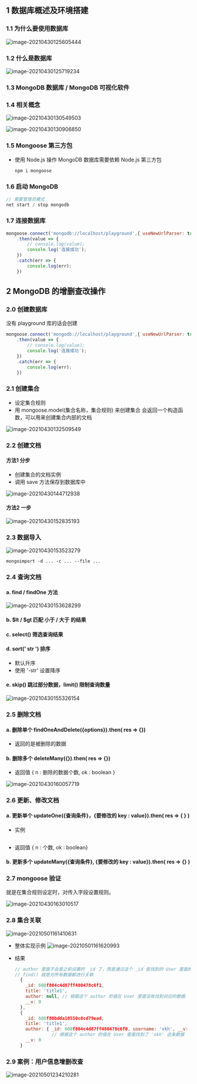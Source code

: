 ## 1 数据库概述及环境搭建

### 1.1 为什么要使用数据库

![image-20210430125605444](MarkDownPictures/image-20210430125605444.png)

### 1.2 什么是数据库 

![image-20210430125719234](MarkDownPictures/image-20210430125719234.png)

### 1.3 MongoDB 数据库 / MongoDB 可视化软件

### 1.4 相关概念

![image-20210430130549503](MarkDownPictures/image-20210430130549503.png)

![image-20210430130906850](MarkDownPictures/image-20210430130906850.png)

### 1.5 Mongoose 第三方包

* 使用 Node.js 操作 MongoDB 数据库需要依赖 Node.js 第三方包

  ```js
  npm i mongoose
  ```

### 1.6 启动 MongoDB

```js
// 需要管理员模式
net start / stop mongodb
```

### 1.7 连接数据库

```js
mongoose.connect('mongodb://localhost/playground',{ useNewUrlParser: true, useUnifiedTopology: true })
    .then(value => {
        // console.log(value);
        console.log('连接成功');
    })
    .catch(err => {
        console.log(err);
    })
```



## 2 MongoDB 的增删查改操作

### 2.0 创建数据库

没有 playground 库的话会创建

```js
mongoose.connect('mongodb://localhost/playground',{ useNewUrlParser: true, useUnifiedTopology: true })
    .then(value => {
        // console.log(value);
        console.log('连接成功');
    })
    .catch(err => {
        console.log(err);
    })
```



### 2.1 创建集合

* 设定集合规则
* 用 mongoose.model(集合名称，集合规则) 来创建集合
  会返回一个构造函数，可以用来创建集合内部的文档

![image-20210430132509549](MarkDownPictures/image-20210430132509549.png)

### 2.2 创建文档

#### 方法1 分步

* 创建集合的文档实例
* 调用 save 方法保存到数据库中

![image-20210430144712938](MarkDownPictures/image-20210430144712938.png)

#### 方法2 一步

![image-20210430152835193](MarkDownPictures/image-20210430152835193.png)

### 2.3 数据导入

![image-20210430153523279](MarkDownPictures/image-20210430153523279.png)

```
mongoimport -d ... -c ... --file ...
```

### 2.4 查询文档

#### a. find / findOne 方法

![image-20210430153628299](MarkDownPictures/image-20210430153628299.png)

#### b. $lt / ​\$gt 匹配 小于 / 大于 的结果

#### c. select() 筛选查询结果

#### d. sort(' str ') 排序

* 默认升序
* 使用 '-str' 设置降序

#### e. skip() 跳过部分数据，limit() 限制查询数量

![image-20210430155326154](MarkDownPictures/image-20210430155326154.png)

### 2.5 删除文档

#### a. 删除单个 findOneAndDelete({options}).then( res => {})

* 返回的是被删除的数据

#### b. 删除多个 deleteMany({}).then( res => {})

* 返回值 { n : 删除的数据个数, ok : boolean }

![image-20210430160057719](MarkDownPictures/image-20210430160057719.png)

### 2.6 更新、修改文档

#### a. 更新单个 updateOne({查询条件}，{要修改的 key : value}).then( res => { } )

* 实例

```js
```

* 返回值
  { n : 个数, ok : boolean}

#### b. 更新多个 updateMany({查询条件}, {要修改的 key : value}).then( res => {} )

### 2.7 mongoose 验证

就是在集合规则设定时，对传入字段设置规则。

![image-20210430163010517](MarkDownPictures/image-20210430163010517.png)

### 2.8 集合关联

![image-20210501161410631](MarkDownPictures/image-20210501161410631.png)

* 整体实现示例
  ![image-20210501161620993](MarkDownPictures/image-20210501161620993.png)
  
* 结果

  ```js
  // author 里面不会是之前设置的 _id 了，而是通过这个 _id 查找到的 User 里面的数据
  // find() 就是对所有数据都进行关联
    {
      _id: 608f804c4d87ff480478c6f1,
      title: 'title1',
      author: null,	// 根据这个 author 的值在 User 里面没有找到对应的数据
      __v: 0
    },
    {
      _id: 608f80bdda10550c0cd79ead,
      title: 'title1',
      author: { _id: 608f804c4d87ff480478c6f0, username: 'xkh', __v: 0 },
          		// 根据这个 author 的值在 User 里面找到了 'xkh' 这条数据
      __v: 0
    }
  ```

  

### 2.9 案例：用户信息增删改查

![image-20210501234210281](MarkDownPictures/image-20210501234210281.png)

